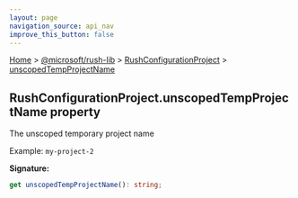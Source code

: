 ```yaml
---
layout: page
navigation_source: api_nav
improve_this_button: false
---
```



[Home](./index.md) &gt; [@microsoft/rush-lib](./rush-lib.md) &gt; [RushConfigurationProject](./rush-lib.rushconfigurationproject.md) &gt; [unscopedTempProjectName](./rush-lib.rushconfigurationproject.unscopedtempprojectname.md)

## RushConfigurationProject.unscopedTempProjectName property

The unscoped temporary project name

Example: `my-project-2`

<b>Signature:</b>

```typescript
get unscopedTempProjectName(): string;
```
